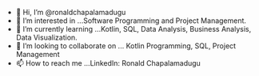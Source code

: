 - 👋 Hi, I’m @ronaldchapalamadugu
- 👀 I’m interested in ...Software Programming and Project Management. 
- 🌱 I’m currently learning ...Kotlin, SQL, Data Analysis, Business Analysis, Data Visualization.
- 💞️ I’m looking to collaborate on ... Kotlin Programming, SQL, Project Management
- 📫 How to reach me ...LinkedIn: Ronald Chapalamadugu

<!---
ronaldchapalamadugu/ronaldchapalamadugu is a ✨ special ✨ repository because its `README.md` (this file) appears on your GitHub profile.
You can click the Preview link to take a look at your changes.
--->
